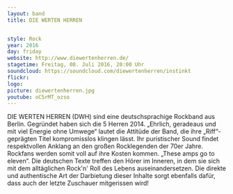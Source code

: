 ```yaml
---
layout: band
title: DIE WERTEN HERREN


style: Rock
year: 2016
day: friday
website: http://www.diewertenherren.de/
stagetime: Freitag, 08. Juli 2016, 20:00 Uhr
soundcloud: https://soundcloud.com/diewertenherren/instinkt
flickr: 
logo:
picture: diewertenherren.jpg
youtube: oC5rMT_ozso
---
```

DIE WERTEN HERREN (DWH) sind eine deutschsprachige Rockband aus Berlin.
Gegründet haben sich die 5 Herren 2014.
„Ehrlich, geradeaus und mit viel Energie ohne Umwege“ lautet die Attitüde der Band, die ihre „Riff“- geprägten Titel kompromisslos klingen lässt. Ihr puristischer Sound findet respektvollen Anklang an den großen Rocklegenden der 70er Jahre. Rockfans werden somit voll auf ihre Kosten kommen. „These amps go to eleven“. Die deutschen Texte treffen den Hörer im Inneren, in dem sie sich mit dem alltäglichen Rock'n' Roll des Lebens auseinandersetzen. Die direkte und authentische Art der Darbietung dieser Inhalte sorgt ebenfalls dafür, dass auch der letzte Zuschauer mitgerissen wird!